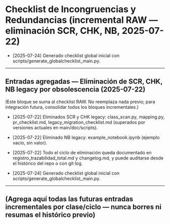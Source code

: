 # Checklist de Incongruencias y Redundancias (incremental RAW — eliminación SCR, CHK, NB, 2025-07-22)

- [2025-07-24] Generado checklist global inicial con scripts/generate_globalchecklist_main.py.
---

## Entradas agregadas — Eliminación de SCR, CHK, NB legacy por obsolescencia (2025-07-22)

(Este bloque se suma al checklist RAW. No reemplaza nada previo; para integración futura, consolidar todos los bloques incrementales.)

- [2025-07-22] Eliminados SCR y CHK legacy: class_scan.py, mapping.py, pr_checklist.md, legacy_migration_checklist.md (superados por versiones actuales en main/doc/scripts).
- [2025-07-22] Eliminado NB legacy: example_notebook.ipynb (ejemplo vacío, sin valor).
- [2025-07-22] Todo el ciclo de eliminación queda documentado en registro_trazabilidad_total.md y changelog.md, y puede auditarse desde el histórico del repo o con git log.

- [2025-07-24] Generado checklist global inicial con scripts/generate_globalchecklist_main.py.
---

## (Agrega aquí todas las futuras entradas incrementales por clase/ciclo — nunca borres ni resumas el histórico previo)

